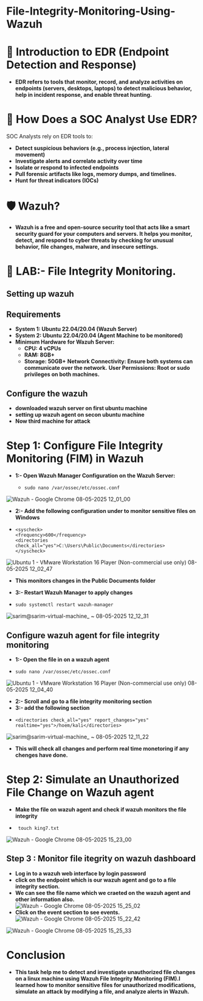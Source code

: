 # File-Integrity-Monitoring-Using-Wazuh
# 🧠 Introduction to EDR (Endpoint Detection and Response)
- **EDR refers to tools that monitor, record, and analyze activities on endpoints (servers, desktops, laptops) to detect malicious behavior, help in incident response, and enable threat hunting.**

# 🔎 How Does a SOC Analyst Use EDR?

 SOC Analysts rely on EDR tools to:
  
- **Detect suspicious behaviors (e.g., process injection, lateral movement)**
- **Investigate alerts and correlate activity over time**
- **Isolate or respond to infected endpoints**
- **Pull forensic artifacts like logs, memory dumps, and timelines.**
- **Hunt for threat indicators (IOCs)**

# 🛡️ Wazuh?
- **Wazuh is a free and open-source security tool that acts like a smart security guard for your computers and servers. It helps you monitor, detect, and respond to cyber threats by checking for unusual behavior, file changes, malware, and insecure settings.**

# 🧪 LAB:- File Integrity Monitoring.

##  Setting up wazuh 

   ## Requirements
- **System 1: Ubuntu 22.04/20.04 (Wazuh Server)**
- **System 2: Ubuntu 22.04/20.04 (Agent Machine to be monitored)**
- **Minimum Hardware for Wazuh Server:**
    - **CPU: 4 vCPUs**
    - **RAM: 8GB+**
    - **Storage: 50GB+**
**Network Connectivity: Ensure both systems can communicate over the network.**
**User Permissions: Root or sudo privileges on both machines.**

## Configure the wazuh
 - **downloaded wazuh server on first ubuntu machine**
 - **setting up wazuh agent on secon ubuntu machine**
 - **Now third machine for attack**

# Step 1: Configure File Integrity Monitoring (FIM) in Wazuh
- **1:- Open Wazuh Manager Configuration on the Wazuh Server:**

  -     sudo nano /var/ossec/etc/ossec.conf
![Wazuh - Google Chrome 08-05-2025 12_01_00](https://github.com/user-attachments/assets/122120eb-41a7-4d03-b7ab-df239b60d3fa)

- **2:- Add the following configuration under to monitor sensitive files on Windows**
-     <syscheck>
      <frequency>600</frequency>
      <directories check_all="yes">C:\Users\Public\Documents</directories>
      </syscheck>
![Ubuntu 1 - VMware Workstation 16 Player (Non-commercial use only) 08-05-2025 12_02_47](https://github.com/user-attachments/assets/99c648a5-68e3-4402-b996-923605b6455a)
- **This monitors changes in the Public Documents folder**

- **3:- Restart Wazuh Manager to apply changes**
-     sudo systemctl restart wazuh-manager
![sarim@sarim-virtual-machine_ ~ 08-05-2025 12_12_31](https://github.com/user-attachments/assets/73aa1100-72ef-49bc-961c-c877e2973451)

## Configure wazuh agent for file integrity monitoring
- **1:- Open the file in on a wazuh agent**
-     sudo nano /var/ossec/etc/ossec.conf
![Ubuntu 1 - VMware Workstation 16 Player (Non-commercial use only) 08-05-2025 12_04_40](https://github.com/user-attachments/assets/9ac8adb9-ba0b-42f0-9add-69cc25ff2274)
- **2:- Scroll and go to a file integrity monitoring section**
-  **3:- add the following section**
-     <directories check_all="yes" report_changes="yes" realtime="yes">/hoem/kali</directories>
 ![sarim@sarim-virtual-machine_ ~ 08-05-2025 12_11_22](https://github.com/user-attachments/assets/46157bd7-0bdc-4422-bc85-205b2ece0db3)

-  **This will check all changes  and perform real time monetoring if any chenges have done.**

# Step 2: Simulate an Unauthorized File Change on Wazuh agent

- **Make the file on wazuh agent and check if wazuh monitors the file integrity**
-      touch king7.txt
![Wazuh - Google Chrome 08-05-2025 15_23_00](https://github.com/user-attachments/assets/6a0d585e-90a3-4907-b497-7b0c4aba8dff)

## Step 3 : Monitor file itegrity on wazuh dashboard

- **Log in to a wazuh web interface by login password**
- **click on the endpoint which is our wazuh agent and go to a file integrity section.**
- **We can see the file name which we craeted on the wazuh agent  and other information also.**
![Wazuh - Google Chrome 08-05-2025 15_25_02](https://github.com/user-attachments/assets/9b2956cd-cfbc-4d9f-b49c-142e56ec524c)
- **Click on the event section to see events.**
![Wazuh - Google Chrome 08-05-2025 15_22_42](https://github.com/user-attachments/assets/c9c56f07-7ed0-433a-b7f2-e4c939c9f253)

![Wazuh - Google Chrome 08-05-2025 15_25_33](https://github.com/user-attachments/assets/5cab1917-0760-4174-9308-b6281f433f3c)

# Conclusion
- **This task  help me to  detect and investigate unauthorized file changes on a linux machine using Wazuh File Integrity Monitoring (FIM).I learned how to monitor sensitive files for unauthorized modifications, simulate an attack by modifying a file, and analyze alerts in Wazuh.**


   


  
